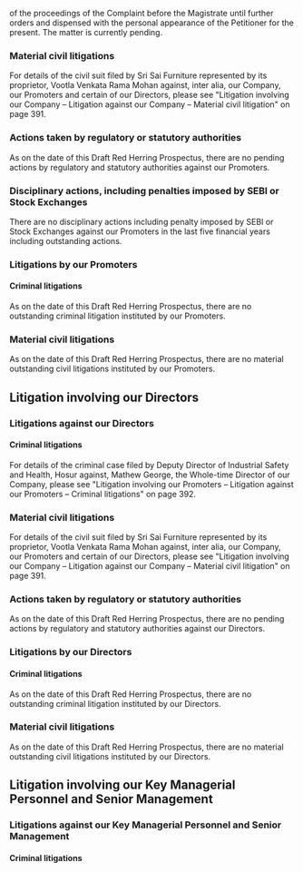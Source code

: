 of the proceedings of the Complaint before the Magistrate until further orders and dispensed with the personal appearance of the Petitioner for the present. The matter is currently pending.

### Material civil litigations

For details of the civil suit filed by Sri Sai Furniture represented by its proprietor, Vootla Venkata Rama Mohan against, inter alia, our Company, our Promoters and certain of our Directors, please see "Litigation involving our Company – Litigation against our Company – Material civil litigation" on page 391.

### Actions taken by regulatory or statutory authorities

As on the date of this Draft Red Herring Prospectus, there are no pending actions by regulatory and statutory authorities against our Promoters.

### Disciplinary actions, including penalties imposed by SEBI or Stock Exchanges

There are no disciplinary actions including penalty imposed by SEBI or Stock Exchanges against our Promoters in the last five financial years including outstanding actions.

### Litigations by our Promoters

#### Criminal litigations

As on the date of this Draft Red Herring Prospectus, there are no outstanding criminal litigation instituted by our Promoters.

### Material civil litigations

As on the date of this Draft Red Herring Prospectus, there are no material outstanding civil litigations instituted by our Promoters.

## Litigation involving our Directors

### Litigations against our Directors

#### Criminal litigations

For details of the criminal case filed by Deputy Director of Industrial Safety and Health, Hosur against, Mathew George, the Whole-time Director of our Company, please see "Litigation involving our Promoters – Litigation against our Promoters – Criminal litigations" on page 392.

### Material civil litigations

For details of the civil suit filed by Sri Sai Furniture represented by its proprietor, Vootla Venkata Rama Mohan against, inter alia, our Company, our Promoters and certain of our Directors, please see "Litigation involving our Company – Litigation against our Company – Material civil litigation" on page 391.

### Actions taken by regulatory or statutory authorities

As on the date of this Draft Red Herring Prospectus, there are no pending actions by regulatory and statutory authorities against our Directors.

### Litigations by our Directors

#### Criminal litigations

As on the date of this Draft Red Herring Prospectus, there are no outstanding criminal litigation instituted by our Directors.

### Material civil litigations

As on the date of this Draft Red Herring Prospectus, there are no material outstanding civil litigations instituted by our Directors.

## Litigation involving our Key Managerial Personnel and Senior Management

### Litigations against our Key Managerial Personnel and Senior Management

#### Criminal litigations